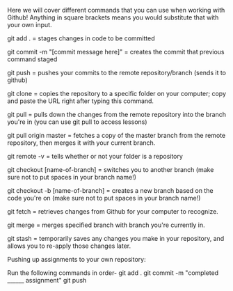 Here we will cover different commands that you can use when working with Github! Anything in square
brackets means you would substitute that with your own input.
 
git add . = stages changes in code to be committed
 
git commit -m "[commit message here]" = creates the commit that previous command staged
 
git push = pushes your commits to the remote repository/branch (sends it to github)
 
git clone = copies the repository to a specific folder on your computer; copy and paste the URL right after typing this command.
 
git pull = pulls down the changes from the remote repository into the branch you're in (you can use git pull to access lessons)

git pull origin master = fetches a copy of the master branch from the remote repository, then merges it with your current branch. 

git remote -v = tells whether or not your folder is a repository

git checkout [name-of-branch] = switches you to another branch (make sure not to put spaces in your branch name!)
 
git checkout -b [name-of-branch] = creates a new branch based on the code you're on (make sure not to put spaces in your branch name!)
 
git fetch = retrieves changes from Github for your computer to recognize.
 
git merge = merges specified branch with branch you're currently in.
 
git stash = temporarily saves any changes you make in your repository, and allows you to re-apply those changes later.

Pushing up assignments to your own repository:

Run the following commands in order-
    git add .
    git commit -m "completed ______ assignment"
    git push
